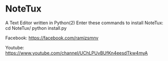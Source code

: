 # NoteTux


A Text Editor written in Python(2)
Enter these commands to install NoteTux:
        cd NoteTux/
        python install.py

Facebook: https://facebook.com/ramizsmnv

Youtube: https://www.youtube.com/channel/UChLPUvBUfKn4eesdTkw4myA
